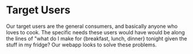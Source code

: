# Target Users

Our target users are the general consumers, and basically anyone who loves to cook. The specific needs these users would have would be along the lines of "what do I make for {breakfast, lunch, dinner} tonight given the stuff in my fridge? Our webapp looks to solve these problems.
